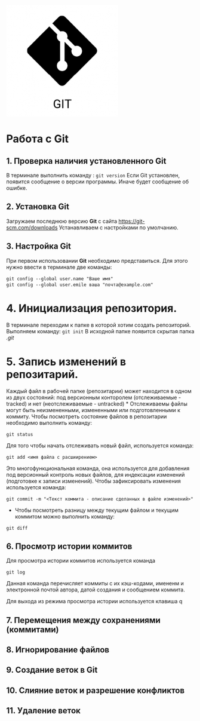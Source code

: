 ![Git-logo](Asset-16-300x300.png)

# Работа с Git
## 1. Проверка наличия установленного Git
В терминале выполнить команду : `git version`
Если Git установлен, появится сообщение о версии программы. Иначе будет сообщение об ошибке.

## 2. Установка Git
Загружаем последнюю версию **Git** с сайта https://git-scm.com/downloads
Устанавливаем с настройками по умолчанию.

## 3. Настройка Git
При первом использовании **Git** необходимо представиться. Для этого нужно ввести в терминале две команды: 
```
git config --global user.name "Ваше имя"
git config --global user.emile ваша "почта@example.com"
```
# 4. Инициализация репозитория.
В терминале переходим к папке в которой хотим создать репозиторий. Выполняем команду: `git init`
В исходной папке появится скрытая папка *.git*

# 5. Запись изменений в репозитарий.

Каждый файл в рабочей папке (репозитарии) может находится в одном из двух состояний: под версионным конторолем (отслеживаемые -tracked) и нет (неотслеживаемые - untracked)
*
Отслеживаемы файлы могут быть неизмененными, измененными или подготовленными к коммиту.
Чтобы посмотреть состояние файлов в репозитарии необходимо выполнить команду:
```
git status
```
Для того чтобы начать отслеживать новый файл, используется команда:
```
git add <имя файла с расшиирением>
```
Это многофункциональная команда, она используется для добавления под версионный контроль новых файлов, для индексации изменений (подготовке к записи изменений).
Чтобы зафиксировать изменения используется команда:
```
git commit -m "<Текст коммита - описание сделанных в файле изменений>"
```
* Чтобы посмотреть разницу между текущим файлом и текущим коммитом можно выполнить команду:
```
git diff
```
## 6. Просмотр истории коммитов
Для просмотра истории коммитов используется команда 
```
git log
```
Данная команда перечисляет коммиты с их кэш-кодами, имененм и электронной почтой автора, датой создания и сообщением коммита.

Для выхода из режима просмотра истории используется клавиша q

## 7. Перемещения между сохранениями (коммитами)
## 8. Игнорирование файлов
## 9. Создание веток в Git
## 10. Слияние веток и разрешение конфликтов
## 11. Удаление веток